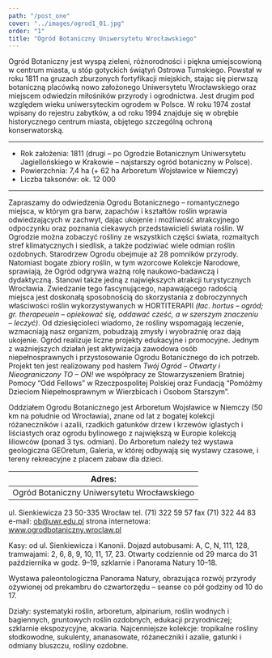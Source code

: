 ```yaml
---
path: "/post_one"
cover: "../images/ogrod1_01.jpg"
order: "1"
title: "Ogród Botaniczny Uniwersytetu Wrocławskiego"
---
```

Ogród Botaniczny jest wyspą zieleni, różnorodności i piękna umiejscowioną w centrum miasta, u stóp gotyckich świątyń Ostrowa Tumskiego. Powstał w roku 1811 na gruzach zburzonych fortyfikacji miejskich, stając się pierwszą botaniczną placówką nowo założonego Uniwersytetu Wrocławskiego oraz miejscem odwiedzin miłośników przyrody i ogrodnictwa. Jest drugim pod względem wieku uniwersyteckim ogrodem w Polsce. W roku 1974 został wpisany do rejestru zabytków, a od roku 1994 znajduje się w obrębie historycznego centrum miasta, objętego szczególną ochroną konserwatorską. 

---

- Rok założenia: 1811 (drugi – po Ogrodzie Botanicznym Uniwersytetu Jagiellońskiego w Krakowie – najstarszy ogród botaniczny w Polsce).
- Powierzchnia: 7,4 ha (+ 62 ha Arboretum Wojsławice w Niemczy)
- Liczba taksonów: ok. 12 000 

---

Zapraszamy do odwiedzenia Ogrodu Botanicznego – romantycznego miejsca, w którym gra barw, zapachów i kształtów roślin wprawia odwiedzających w zachwyt, dając ukojenie i możliwość atrakcyjnego odpoczynku oraz poznania ciekawych przedstawicieli świata roślin. W Ogrodzie można zobaczyć rośliny ze wszystkich części świata, rozmaitych stref klimatycznych i siedlisk, a także podziwiać wiele odmian roślin ozdobnych. Starodrzew Ogrodu obejmuje aż 28 pomników przyrody. Natomiast bogate zbiory roślin, w tym wzorcowe Kolekcje Narodowe, sprawiają, że Ogród odgrywa ważną rolę naukowo-badawczą i dydaktyczną. Stanowi także jedną z największych atrakcji turystycznych Wrocławia. Zwiedzanie tego fascynującego, napawającego radością miejsca jest doskonałą sposobnością do skorzystania z dobroczynnych właściwości roślin wykorzystywanych w HORTITERAPII *(łac. hortus – ogród; gr. therapeuein – opiekować się, oddawać cześć, a w szerszym znaczeniu – leczyć)*. Od dziesięcioleci wiadomo, że rośliny wspomagają leczenie, wzmacniają nasz organizm, pobudzają zmysły i wyobraźnię oraz dają ukojenie. Ogród realizuje liczne projekty edukacyjne i promocyjne. Jednym z ważniejszych działań jest aktywizacja zawodowa osób niepełnosprawnych i przystosowanie Ogrodu Botanicznego do ich potrzeb. Projekt ten jest realizowany pod hasłem *Twój Ogród – Otwarty i Nieograniczony TO – ON!* we współpracy ze Stowarzyszeniem Bratniej Pomocy “Odd Fellows” w Rzeczpospolitej Polskiej oraz Fundacją “Pomóżmy Dzieciom Niepełnosprawnym w Wierzbicach i Osobom Starszym”.

Oddziałem Ogrodu Botanicznego jest Arboretum Wojsławice w Niemczy (50 km na południe od Wrocławia), znane od lat z bogatej kolekcji różaneczników i azalii, rzadkich gatunków drzew i krzewów iglastych i liściastych oraz ogrodu bylinowego z największą w Europie kolekcją liliowców (ponad 3 tys. odmian). Do Arboretum należy też wystawa geologiczna GEOretum, Galeria, w której odbywają się wystawy czasowe, i tereny rekreacyjne z placem zabaw dla dzieci.

[logoOBUW]:
[logokolekcjenarodowe]:



| Adres: |
| --- |
| Ogród Botaniczny Uniwersytetu Wrocławskiego |
ul. Sienkiewicza 23
50-335 Wrocław
tel. (71) 322 59 57
fax (71) 322 44 83
e-mail: ob@uwr.edu.pl
strona internetowa: www.ogrodbotaniczny.wroclaw.pl 

Kasy: od ul. Sienkiewicza i Kanonii.
Dojazd autobusami: A, C, N, 111, 128, tramwajami: 2, 6, 8, 9, 10, 11, 17, 23.
Otwarty codziennie od 29 marca do 31 października w godz. 9–19, szklarnie i Panorama Natury 10–18.

Wystawa paleontologiczna Panorama Natury, obrazująca rozwój przyrody ożywionej od prekambru do czwartorzędu – seanse co pół godziny od 10 do 17.

Działy: systematyki roślin, arboretum, alpinarium, roślin wodnych i bagiennych, gruntowych roślin ozdobnych, edukacji przyrodniczej; szklarnie ekspozycyjne, akwaria. Najcenniejsze kolekcje: tropikalne rośliny słodkowodne, sukulenty, ananasowate, różaneczniki i azalie, gatunki i odmiany bluszczu, rośliny ozdobne.
